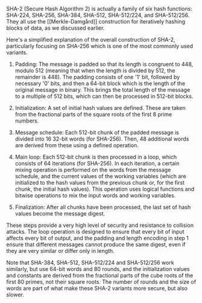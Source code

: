 SHA-2 (Secure Hash Algorithm 2) is actually a family of six hash functions: SHA-224, SHA-256, SHA-384, SHA-512, SHA-512/224, and SHA-512/256. They all use the [[Merkle-Damgård]] construction for iteratively hashing blocks of data, as we discussed earlier.

Here's a simplified explanation of the overall construction of SHA-2, particularly focusing on SHA-256 which is one of the most commonly used variants.

1. Padding: The message is padded so that its length is congruent to 448, modulo 512 (meaning that when the length is divided by 512, the remainder is 448). The padding consists of one '1' bit, followed by necessary '0' bits, and then a 64-bit block which is the length of the original message in binary. This brings the total length of the message to a multiple of 512 bits, which can then be processed in 512-bit blocks.

2. Initialization: A set of initial hash values are defined. These are taken from the fractional parts of the square roots of the first 8 prime numbers.

3. Message schedule: Each 512-bit chunk of the padded message is divided into 16 32-bit words (for SHA-256). Then, 48 additional words are derived from these using a defined operation.

4. Main loop: Each 512-bit chunk is then processed in a loop, which consists of 64 iterations (for SHA-256). In each iteration, a certain mixing operation is performed on the words from the message schedule, and the current values of the working variables (which are initialized to the hash values from the previous chunk or, for the first chunk, the initial hash values). This operation uses logical functions and bitwise operations to mix the input words and working variables.

5. Finalization: After all chunks have been processed, the last set of hash values become the message digest.

These steps provide a very high level of security and resistance to collision attacks. The loop operation is designed to ensure that every bit of input affects every bit of output, and the padding and length encoding in step 1 ensure that different messages cannot produce the same digest, even if they are very similar or differ only in length.

Note that SHA-384, SHA-512, SHA-512/224 and SHA-512/256 work similarly, but use 64-bit words and 80 rounds, and the initialization values and constants are derived from the fractional parts of the cube roots of the first 80 primes, not their square roots. The number of rounds and the size of words are part of what make these SHA-2 variants more secure, but also slower.